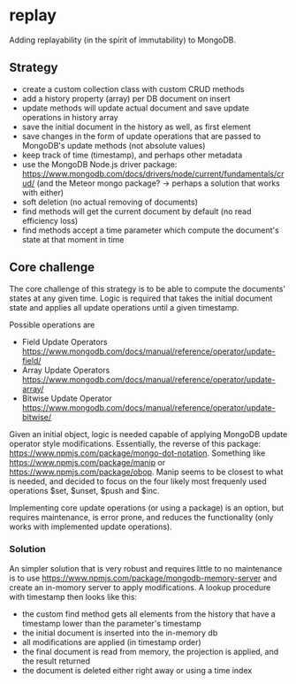 # replay

Adding replayability (in the spirit of immutability) to MongoDB.

## Strategy

-   create a custom collection class with custom CRUD methods
-   add a history property (array) per DB document on insert
-   update methods will update actual document and save update operations in history array
-   save the initial document in the history as well, as first element
-   save changes in the form of update operations that are passed to MongoDB's update methods (not absolute values)
-   keep track of time (timestamp), and perhaps other metadata
-   use the MongoDB Node.js driver package: https://www.mongodb.com/docs/drivers/node/current/fundamentals/crud/ (and the Meteor mongo package? -> perhaps a solution that works with either)
-   soft deletion (no actual removing of documents)
-   find methods will get the current document by default (no read efficiency loss)
-   find methods accept a time parameter which compute the document's state at that moment in time

## Core challenge

The core challenge of this strategy is to be able to compute the documents' states at any given time. Logic is required that takes the initial document state and applies all update operations until a given timestamp.

Possible operations are

-   Field Update Operators https://www.mongodb.com/docs/manual/reference/operator/update-field/
-   Array Update Operators https://www.mongodb.com/docs/manual/reference/operator/update-array/
-   Bitwise Update Operator https://www.mongodb.com/docs/manual/reference/operator/update-bitwise/

Given an initial object, logic is needed capable of applying MongoDB update operator style modifications. Essentially, the reverse of this package: https://www.npmjs.com/package/mongo-dot-notation. Something like https://www.npmjs.com/package/manip or https://www.npmjs.com/package/obop. Manip seems to be closest to what is needed, and decided to focus on the four likely most frequenly used operations $set, $unset, $push and $inc.

Implementing core update operations (or using a package) is an option, but requires maintenance, is error prone, and reduces the functionality (only works with implemented update operations).

### Solution

An simpler solution that is very robust and requires little to no maintenance is to use https://www.npmjs.com/package/mongodb-memory-server and create an in-momory server to apply modifications. A lookup procedure with timestamp then looks like this:

-   the custom find method gets all elements from the history that have a timestamp lower than the parameter's timestamp
-   the initial document is inserted into the in-memory db
-   all modifications are applied (in timestamp order)
-   the final document is read from memory, the projection is applied, and the result returned
-   the document is deleted either right away or using a time index
